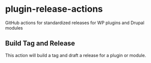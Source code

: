 # plugin-release-actions
GitHub actions for standardized releases for WP plugins and Drupal modules

## Build Tag and Release
This action will build a tag and draft a release for a plugin or module.